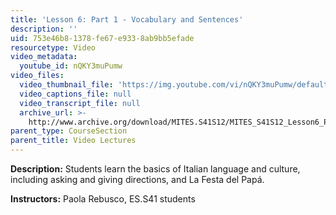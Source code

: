 ```yaml
---
title: 'Lesson 6: Part 1 - Vocabulary and Sentences'
description: ''
uid: 753e46b8-1378-fe67-e933-8ab9bb5efade
resourcetype: Video
video_metadata:
  youtube_id: nQKY3muPumw
video_files:
  video_thumbnail_file: 'https://img.youtube.com/vi/nQKY3muPumw/default.jpg'
  video_captions_file: null
  video_transcript_file: null
  archive_url: >-
    http://www.archive.org/download/MITES.S41S12/MITES_S41S12_Lesson6_Part1_300k.mp4
parent_type: CourseSection
parent_title: Video Lectures
---
```


**Description:** Students learn the basics of Italian language and culture, including asking and giving directions, and La Festa del Papá.

**Instructors:** Paola Rebusco, ES.S41 students